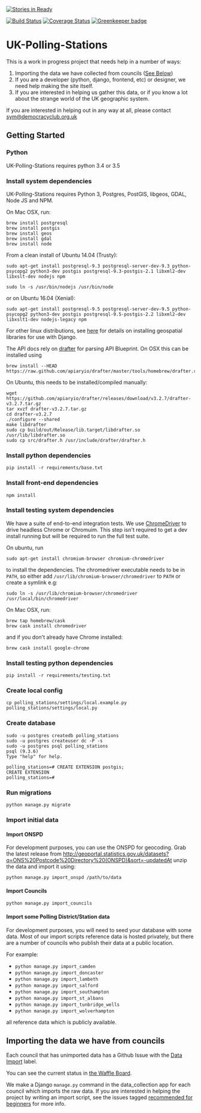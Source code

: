 [![Stories in Ready](https://badge.waffle.io/democracyclub/uk-polling-stations.png?label=ready&title=Ready)](https://waffle.io/democracyclub/uk-polling-stations)

[![Build Status](https://travis-ci.org/DemocracyClub/UK-Polling-Stations.svg?branch=master)](https://travis-ci.org/DemocracyClub/UK-Polling-Stations) [![Coverage Status](https://coveralls.io/repos/github/DemocracyClub/UK-Polling-Stations/badge.svg)](https://coveralls.io/github/DemocracyClub/UK-Polling-Stations) [![Greenkeeper badge](https://badges.greenkeeper.io/DemocracyClub/UK-Polling-Stations.svg)](https://greenkeeper.io/)

# UK-Polling-Stations

This is a work in progress project that needs help in a number of ways:

1. Importing the data we have collected from councils ([See Below](https://github.com/DemocracyClub/UK-Polling-Stations#importing-the-data-we-have-from-councils))
2. If you are a developer (python, django, frontend, etc) or designer, we need help making the site itself.
3. If you are interested in helping us gather this data, or if you know a lot about the strange world of the UK geographic system.

If you are interested in helping out in any way at all, please contact sym@democracyclub.org.uk

## Getting Started

### Python
UK-Polling-Stations requires python 3.4 or 3.5

### Install system dependencies
UK-Polling-Stations requires Python 3, Postgres, PostGIS, libgeos, GDAL, Node JS and NPM.

On Mac OSX, run:
```
brew install postgresql
brew install postgis
brew install geos
brew install gdal
brew install node
```
From a clean install of Ubuntu 14.04 (Trusty):
```
sudo apt-get install postgresql-9.3 postgresql-server-dev-9.3 python-psycopg2 python3-dev postgis postgresql-9.3-postgis-2.1 libxml2-dev libxslt-dev nodejs npm

sudo ln -s /usr/bin/nodejs /usr/bin/node
```
or on Ubuntu 16.04 (Xenial):
```
sudo apt-get install postgresql-9.5 postgresql-server-dev-9.5 python-psycopg2 python3-dev postgis postgresql-9.5-postgis-2.2 libxml2-dev libxslt1-dev nodejs-legacy npm
```

For other linux distributions, see [here](https://docs.djangoproject.com/en/1.8/ref/contrib/gis/install/geolibs/) for details on installing geospatial libraries for use with Django.

The API docs rely on [drafter](https://github.com/apiaryio/drafter/) for parsing API Blueprint. On OSX this can be installed using
```
brew install --HEAD https://raw.github.com/apiaryio/drafter/master/tools/homebrew/drafter.rb
```

On Ubuntu, this needs to be installed/compiled manually:
```
wget https://github.com/apiaryio/drafter/releases/download/v3.2.7/drafter-v3.2.7.tar.gz
tar xvzf drafter-v3.2.7.tar.gz
cd drafter-v3.2.7
./configure --shared
make libdrafter
sudo cp build/out/Release/lib.target/libdrafter.so /usr/lib/libdrafter.so
sudo cp src/drafter.h /usr/include/drafter/drafter.h
```

### Install python dependencies
```
pip install -r requirements/base.txt
```

### Install front-end dependencies
```
npm install
```

### Install testing system dependencies
We have a suite of end-to-end integration tests. We use [ChromeDriver](http://chromedriver.chromium.org/) to drive headless Chrome or Chromuim. This step isn't required to get a dev install running but will be required to run the full test suite.

On ubuntu, run

```
sudo apt-get install chromium-browser chromium-chromedriver
```

to install the dependencies. The chromedriver executable needs to be in `PATH`, so either add `/usr/lib/chromium-browser/chromedriver` to `PATH` or create a symlink e.g:

```
sudo ln -s /usr/lib/chromium-browser/chromedriver /usr/local/bin/chromedriver
```

On Mac OSX, run:
```
brew tap homebrew/cask
brew cask install chromedriver
```

and if you don't already have Chrome installed:
```
brew cask install google-chrome
```

### Install testing python dependencies
```
pip install -r requirements/testing.txt
```

### Create local config
```
cp polling_stations/settings/local.example.py polling_stations/settings/local.py
```

### Create database
```
sudo -u postgres createdb polling_stations
sudo -u postgres createuser dc -P -s
sudo -u postgres psql polling_stations
psql (9.3.6)
Type "help" for help.

polling_stations=# CREATE EXTENSION postgis;
CREATE EXTENSION
polling_stations=#
```

### Run migrations
```
python manage.py migrate
```

### Import initial data

#### Import ONSPD

For development purposes, you can use the ONSPD for geocoding. Grab the latest release from http://geoportal.statistics.gov.uk/datasets?q=ONS%20Postcode%20Directory%20(ONSPD)&sort=-updatedAt unzip the data and import it using:

```
python manage.py import_onspd /path/to/data
```

#### Import Councils

```
python manage.py import_councils
```

#### Import some Polling District/Station data

For development purposes, you will need to seed your database with some data.
Most of our import scripts reference data is hosted privately, but there are
a number of councils who publish their data at a public location.

For example:

* `python manage.py import_camden`
* `python manage.py import_doncaster`
* `python manage.py import_lambeth`
* `python manage.py import_salford`
* `python manage.py import_southampton`
* `python manage.py import_st_albans`
* `python manage.py import_tunbridge_wells`
* `python manage.py import_wolverhampton`

all reference data which is publicly available.

## Importing the data we have from councils

Each council that has unimported data has a Github Issue with the [Data Import](https://github.com/DemocracyClub/UK-Polling-Stations/issues?q=is%3Aissue+is%3Aopen+label%3A%22Data+Import%22) label.

You can see the current status in [the Waffle Board](https://waffle.io/DemocracyClub/UK-Polling-Stations?label=Data%20Import).

We make a Django `manage.py` command in the data_collection app for each council which imports the raw data.
If you are interested in helping the project by writing an import script, see the issues tagged [recommended for beginners](https://github.com/DemocracyClub/UK-Polling-Stations/issues?q=is%3Aissue+is%3Aopen+label%3A%22recommended+for+beginners%22) for more info.
